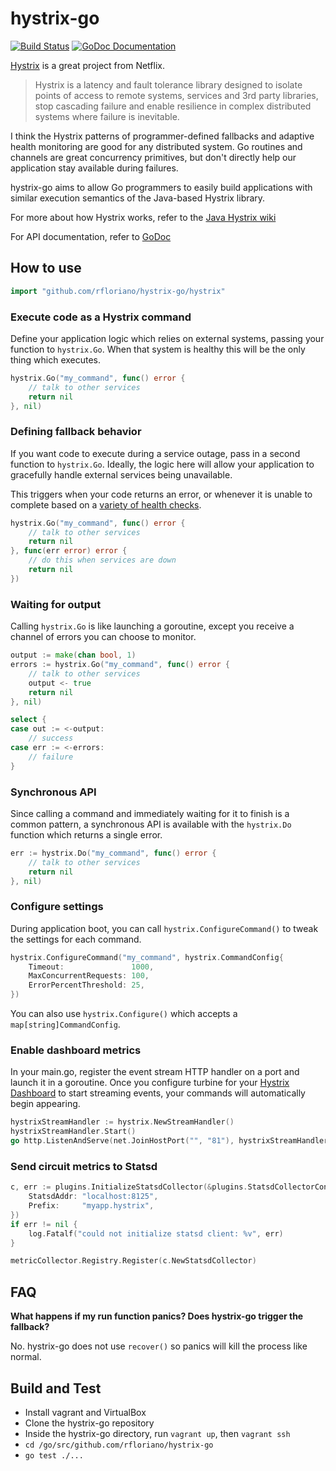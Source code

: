 hystrix-go
==========

[![Build Status](https://travis-ci.org/afex/hystrix-go.png?branch=master)](https://travis-ci.org/afex/hystrix-go)
[![GoDoc Documentation](http://godoc.org/github.com/rfloriano/hystrix-go/hystrix?status.png)](https://godoc.org/github.com/rfloriano/hystrix-go/hystrix)

[Hystrix](https://github.com/Netflix/Hystrix) is a great project from Netflix.

> Hystrix is a latency and fault tolerance library designed to isolate points of access to remote systems, services and 3rd party libraries, stop cascading failure and enable resilience in complex distributed systems where failure is inevitable.

I think the Hystrix patterns of programmer-defined fallbacks and adaptive health monitoring are good for any distributed system. Go routines and channels are great concurrency primitives, but don't directly help our application stay available during failures.

hystrix-go aims to allow Go programmers to easily build applications with similar execution semantics of the Java-based Hystrix library.

For more about how Hystrix works, refer to the [Java Hystrix wiki](https://github.com/Netflix/Hystrix/wiki)

For API documentation, refer to [GoDoc](https://godoc.org/github.com/rfloriano/hystrix-go/hystrix)

How to use
----------

```go
import "github.com/rfloriano/hystrix-go/hystrix"
```

### Execute code as a Hystrix command

Define your application logic which relies on external systems, passing your function to ```hystrix.Go```. When that system is healthy this will be the only thing which executes.

```go
hystrix.Go("my_command", func() error {
	// talk to other services
	return nil
}, nil)
```

### Defining fallback behavior

If you want code to execute during a service outage, pass in a second function to ```hystrix.Go```. Ideally, the logic here will allow your application to gracefully handle external services being unavailable.

This triggers when your code returns an error, or whenever it is unable to complete based on a [variety of health checks](https://github.com/Netflix/Hystrix/wiki/How-it-Works).

```go
hystrix.Go("my_command", func() error {
	// talk to other services
	return nil
}, func(err error) error {
	// do this when services are down
	return nil
})
```

### Waiting for output

Calling ```hystrix.Go``` is like launching a goroutine, except you receive a channel of errors you can choose to monitor.

```go
output := make(chan bool, 1)
errors := hystrix.Go("my_command", func() error {
	// talk to other services
	output <- true
	return nil
}, nil)

select {
case out := <-output:
	// success
case err := <-errors:
	// failure
}
```

### Synchronous API

Since calling a command and immediately waiting for it to finish is a common pattern, a synchronous API is available with the `hystrix.Do` function which returns a single error.

```go
err := hystrix.Do("my_command", func() error {
	// talk to other services
	return nil
}, nil)
```

### Configure settings

During application boot, you can call ```hystrix.ConfigureCommand()``` to tweak the settings for each command.

```go
hystrix.ConfigureCommand("my_command", hystrix.CommandConfig{
	Timeout:               1000,
	MaxConcurrentRequests: 100,
	ErrorPercentThreshold: 25,
})
```

You can also use ```hystrix.Configure()``` which accepts a ```map[string]CommandConfig```.

### Enable dashboard metrics

In your main.go, register the event stream HTTP handler on a port and launch it in a goroutine.  Once you configure turbine for your [Hystrix Dashboard](https://github.com/Netflix/Hystrix/tree/master/hystrix-dashboard) to start streaming events, your commands will automatically begin appearing.

```go
hystrixStreamHandler := hystrix.NewStreamHandler()
hystrixStreamHandler.Start()
go http.ListenAndServe(net.JoinHostPort("", "81"), hystrixStreamHandler)
```

### Send circuit metrics to Statsd

```go
c, err := plugins.InitializeStatsdCollector(&plugins.StatsdCollectorConfig{
	StatsdAddr: "localhost:8125",
	Prefix:     "myapp.hystrix",
})
if err != nil {
	log.Fatalf("could not initialize statsd client: %v", err)
}

metricCollector.Registry.Register(c.NewStatsdCollector)
```

FAQ
---

**What happens if my run function panics? Does hystrix-go trigger the fallback?**

No. hystrix-go does not use ```recover()``` so panics will kill the process like normal.

Build and Test
--------------

- Install vagrant and VirtualBox
- Clone the hystrix-go repository
- Inside the hystrix-go directory, run ```vagrant up```, then ```vagrant ssh```
- ```cd /go/src/github.com/rfloriano/hystrix-go```
- ```go test ./...```
